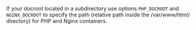 If your docroot located in a subdirectory use options `PHP_DOCROOT` and `NGINX_DOCROOT` to specify the path (relative path inside the /var/www/html/ directory) for PHP and Nginx containers.
